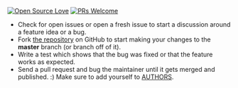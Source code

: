 [![Open Source Love](https://badges.frapsoft.com/os/v1/open-source.png?v=103)](https://github.com/ellerbrock/open-source-badges/) [![PRs Welcome](https://img.shields.io/badge/PRs-welcome-brightgreen.svg?style=flat-square)](http://makeapullrequest.com)

* Check for open issues or open a fresh issue to start a discussion around a feature idea or a bug.
* Fork [the repository](https://github.com/Seluj78/IntraPy) on GitHub to start making your changes to the **master** branch (or branch off of it).
* Write a test which shows that the bug was fixed or that the feature works as expected.
* Send a pull request and bug the maintainer until it gets merged and published. :) Make sure to add yourself to [AUTHORS](https://github.com/Seluj78/IntraPy/blob/master/AUTHORS.rst).
